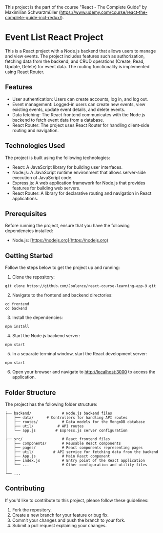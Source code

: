 This project is the part of the course "React - The Complete Guide" by Maximilian Schwarzmüller (https://www.udemy.com/course/react-the-complete-guide-incl-redux/).

# Event List React Project

This is a React project with a Node.js backend that allows users to manage and view events. The project includes features such as authorization, fetching data from the backend, and CRUD operations (Create, Read, Update, Delete) for event data. The routing functionality is implemented using React Router.

## Features

- User authentication: Users can create accounts, log in, and log out.
- Event management: Logged-in users can create new events, view existing events, update event details, and delete events.
- Data fetching: The React frontend communicates with the Node.js backend to fetch event data from a database.
- React Router: The project uses React Router for handling client-side routing and navigation.

## Technologies Used

The project is built using the following technologies:

- React: A JavaScript library for building user interfaces.
- Node.js: A JavaScript runtime environment that allows server-side execution of JavaScript code.
- Express.js: A web application framework for Node.js that provides features for building web servers.
- React Router: A library for declarative routing and navigation in React applications.

## Prerequisites

Before running the project, ensure that you have the following dependencies installed:

- Node.js: [https://nodejs.org](https://nodejs.org)

## Getting Started

Follow the steps below to get the project up and running:

1. Clone the repository:

```
git clone https://github.com/Joulence/react-course-learning-app-9.git
```

2. Navigate to the frontend and backend directories:

```
cd frontend
cd backend
```

3. Install the dependencies:

```
npm install
```

4. Start the Node.js backend server:

```
npm start
```

5. In a separate terminal window, start the React development server:

```
npm start
```

6. Open your browser and navigate to [http://localhost:3000](http://localhost:3000) to access the application.

## Folder Structure

The project has the following folder structure:

```
├── backend/              # Node.js backend files
│   ├── data/      # Controllers for handling API routes
│   ├── routes/           # Data models for the MongoDB database
│   ├── util/           # API routes
│   └── app.js         # Express.js server configuration
│
├── src/                  # React frontend files
│   ├── components/       # Reusable React components
│   ├── pages/            # React components representing pages
│   ├── util/         # API service for fetching data from the backend
│   ├── App.js            # Main React component
│   ├── index.js          # Entry point of the React application
│   └── ...               # Other configuration and utility files
│
└── ...
```

## Contributing

If you'd like to contribute to this project, please follow these guidelines:

1. Fork the repository.
2. Create a new branch for your feature or bug fix.
3. Commit your changes and push the branch to your fork.
4. Submit a pull request explaining your changes.
